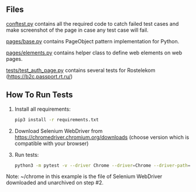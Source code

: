 Files
-----

[conftest.py](conftest.py) contains all the required code to catch failed test cases and make screenshot
of the page in case any test case will fail.

[pages/base.py](pages/base.py) contains PageObject pattern implementation for Python.

[pages/elements.py](pages/elements.py) contains helper class to define web elements on web pages.

[tests/test_auth_page.py](tests/test_auth_page.py) contains several tests for Rostelekom (https://b2c.passport.rt.ru/)


How To Run Tests
----------------

1) Install all requirements:

    ```bash
    pip3 install -r requirements.txt
    ```

2) Download Selenium WebDriver from https://chromedriver.chromium.org/downloads (choose version which is compatible with your browser)

3) Run tests:

    ```bash
    python3 -m pytest -v --driver Chrome --driver=Chrome --driver-path=/chromedriver tests/*
    ```


Note:
~/chrome in this example is the file of Selenium WebDriver downloaded and unarchived on step #2.